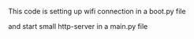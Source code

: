 

This code is setting up wifi connection in a boot.py file

and start small http-server in a main.py file
